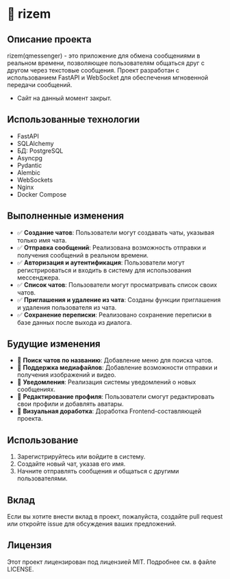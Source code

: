 # 📱 rizem

## Описание проекта
rizem(qmessenger) - это приложение для обмена сообщениями в реальном времени, позволяющее пользователям общаться друг с другом через текстовые сообщения. Проект разработан с использованием FastAPI и WebSocket для обеспечения мгновенной передачи сообщений.
- Сайт на данный момент закрыт.

## Использованные технологии
- FastAPI
- SQLAlchemy
- БД: PostgreSQL
- Asyncpg
- Pydantic
- Alembic
- WebSockets
- Nginx
- Docker Compose

## Выполненные изменения
- ✅ **Создание чатов**: Пользователи могут создавать чаты, указывая только имя чата.
- ✅ **Отправка сообщений**: Реализована возможность отправки и получения сообщений в реальном времени.
- ✅ **Авторизация и аутентификация**: Пользователи могут регистрироваться и входить в систему для использования мессенджера.
- ✅ **Список чатов**: Пользователи могут просматривать список своих чатов.
- ✅ **Приглашения и удаление из чата**: Созданы функции приглашения и удаления пользователя из чата.
- ✅ **Сохранение переписки**: Реализовано сохранение переписки в базе данных после выхода из диалога.

## Будущие изменения
- 🚀 **Поиск чатов по названию**: Добавление меню для поиска чатов.
- 🚀 **Поддержка медиафайлов**: Добавление возможности отправки и получения изображений и видео.
- 🚀 **Уведомления**: Реализация системы уведомлений о новых сообщениях.
- 🚀 **Редактирование профиля**: Пользователи смогут редактировать свои профили и добавлять аватары.
- 🚀 **Визуальная доработка**: Доработка Frontend-составляющей проекта.

## Использование
1. Зарегистрируйтесь или войдите в систему.
2. Создайте новый чат, указав его имя.
3. Начните отправлять сообщения и общаться с другими пользователями.

## Вклад
Если вы хотите внести вклад в проект, пожалуйста, создайте pull request или откройте issue для обсуждения ваших предложений.

## Лицензия
Этот проект лицензирован под лицензией MIT. Подробнее см. в файле LICENSE.

